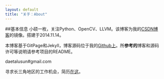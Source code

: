 ```yaml
---
layout: default
title: "关于：About"
---
```

##基本信息
小硕一枚，关注Python、OpenCV、LLVM。该博客为我的[CSDN博客](http://blog.csdn.net/sunny2038)的镜像。搭建于2014.11.14。

本博客基于GitPage和Jekyll，博客源码位于我的[Github上](https://github.com/Daetalus/daetalus.github.io)。所**参考的**博客和源码许可等说明请参考项目的README。

daetalusun#gmail.com

寻求长三角地区的工作机会，简历[在这](/cv.html)。
